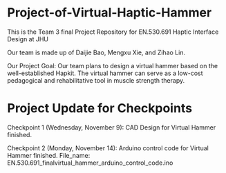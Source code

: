 # Project-of-Virtual-Haptic-Hammer

This is the Team 3 final Project Repository for EN.530.691 Haptic Interface Design at JHU

Our team is made up of Daijie Bao, Mengxu Xie, and Zihao Lin.

Our Project Goal: Our team plans to design a virtual hammer based on the well-established Hapkit. The virtual hammer can serve as a low-cost pedagogical and rehabilitative tool in muscle strength therapy. 

# Project Update for Checkpoints 

Checkpoint 1 (Wednesday, November 9): CAD Design for Virtual Hammer finished.

Checkpoint 2 (Monday, November 14): Arduino control code for Virtual Hammer finished. 
File_name: EN.530.691_finalvirtual_hammer_arduino_control_code.ino

